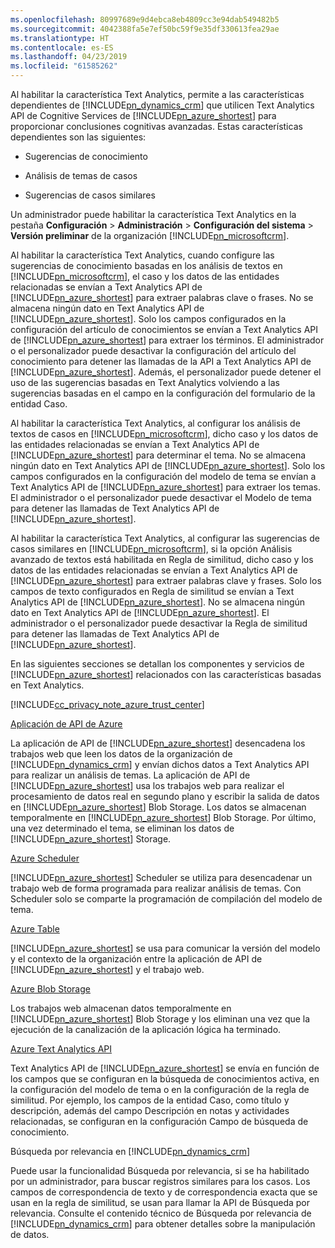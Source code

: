 ```yaml
---
ms.openlocfilehash: 80997689e9d4ebca8eb4809cc3e94dab549482b5
ms.sourcegitcommit: 4042388fa5e7ef50bc59f9e35df330613fea29ae
ms.translationtype: HT
ms.contentlocale: es-ES
ms.lasthandoff: 04/23/2019
ms.locfileid: "61585262"
---
```

Al habilitar la característica Text Analytics, permite a las características dependientes de [!INCLUDE[pn_dynamics_crm](pn-dynamics-crm.md)] que utilicen Text Analytics API de Cognitive Services de [!INCLUDE[pn_azure_shortest](pn-azure-shortest.md)] para proporcionar conclusiones cognitivas avanzadas. Estas características dependientes son las siguientes:  
  
-   Sugerencias de conocimiento  
  
-   Análisis de temas de casos  
  
-   Sugerencias de casos similares  
  
 Un administrador puede habilitar la característica Text Analytics en la pestaña **Configuración** > **Administración** > **Configuración del sistema** > **Versión preliminar** de la organización [!INCLUDE[pn_microsoftcrm](pn-microsoftcrm.md)].  
  
 Al habilitar la característica Text Analytics, cuando configure las sugerencias de conocimiento basadas en los análisis de textos en [!INCLUDE[pn_microsoftcrm](pn-microsoftcrm.md)], el caso y los datos de las entidades relacionadas se envían a Text Analytics API de [!INCLUDE[pn_azure_shortest](pn-azure-shortest.md)] para extraer palabras clave o frases. No se almacena ningún dato en Text Analytics API de [!INCLUDE[pn_azure_shortest](pn-azure-shortest.md)]. Solo los campos configurados en la configuración del artículo de conocimientos se envían a Text Analytics API de [!INCLUDE[pn_azure_shortest](pn-azure-shortest.md)] para extraer los términos. El administrador o el personalizador puede desactivar la configuración del artículo del conocimiento para detener las llamadas de la API a Text Analytics API de [!INCLUDE[pn_azure_shortest](pn-azure-shortest.md)]. Además, el personalizador puede detener el uso de las sugerencias basadas en Text Analytics volviendo a las sugerencias basadas en el campo en la configuración del formulario de la entidad Caso.  
  
 Al habilitar la característica Text Analytics, al configurar los análisis de textos de casos en [!INCLUDE[pn_microsoftcrm](pn-microsoftcrm.md)], dicho caso y los datos de las entidades relacionadas se envían a Text Analytics API de [!INCLUDE[pn_azure_shortest](pn-azure-shortest.md)] para determinar el tema. No se almacena ningún dato en Text Analytics API de [!INCLUDE[pn_azure_shortest](pn-azure-shortest.md)]. Solo los campos configurados en la configuración del modelo de tema se envían a Text Analytics API de [!INCLUDE[pn_azure_shortest](pn-azure-shortest.md)] para extraer los temas. El administrador o el personalizador puede desactivar el Modelo de tema para detener las llamadas de Text Analytics API de [!INCLUDE[pn_azure_shortest](pn-azure-shortest.md)].  
  
 Al habilitar la característica Text Analytics, al configurar las sugerencias de casos similares en [!INCLUDE[pn_microsoftcrm](pn-microsoftcrm.md)], si la opción Análisis avanzado de textos está habilitada en Regla de similitud, dicho caso y los datos de las entidades relacionadas se envían a Text Analytics API de [!INCLUDE[pn_azure_shortest](pn-azure-shortest.md)] para extraer palabras clave y frases. Solo los campos de texto configurados en Regla de similitud se envían a Text Analytics API de [!INCLUDE[pn_azure_shortest](pn-azure-shortest.md)]. No se almacena ningún dato en Text Analytics API de [!INCLUDE[pn_azure_shortest](pn-azure-shortest.md)]. El administrador o el personalizador puede desactivar la Regla de similitud para detener las llamadas de Text Analytics API de [!INCLUDE[pn_azure_shortest](pn-azure-shortest.md)].  
  
 En las siguientes secciones se detallan los componentes y servicios de [!INCLUDE[pn_azure_shortest](pn-azure-shortest.md)] relacionados con las características basadas en Text Analytics.  
  
 [!INCLUDE[cc_privacy_note_azure_trust_center](cc-privacy-note-azure-trust-center.md)]  
  
 [Aplicación de API de Azure](https://azure.microsoft.com/services/app-service/api/)  
  
 La aplicación de API de [!INCLUDE[pn_azure_shortest](pn-azure-shortest.md)] desencadena los trabajos web que leen los datos de la organización de [!INCLUDE[pn_dynamics_crm](pn-dynamics-crm.md)] y envían dichos datos a Text Analytics API para realizar un análisis de temas. La aplicación de API de [!INCLUDE[pn_azure_shortest](pn-azure-shortest.md)] usa los trabajos web para realizar el procesamiento de datos real en segundo plano y escribir la salida de datos en [!INCLUDE[pn_azure_shortest](pn-azure-shortest.md)] Blob Storage. Los datos se almacenan temporalmente en [!INCLUDE[pn_azure_shortest](pn-azure-shortest.md)] Blob Storage. Por último, una vez determinado el tema, se eliminan los datos de [!INCLUDE[pn_azure_shortest](pn-azure-shortest.md)] Storage.  
  
 [Azure Scheduler](https://azure.microsoft.com/services/storage/)  
  
 [!INCLUDE[pn_azure_shortest](pn-azure-shortest.md)] Scheduler se utiliza para desencadenar un trabajo web de forma programada para realizar análisis de temas. Con Scheduler solo se comparte la programación de compilación del modelo de tema.  
  
 [Azure Table](https://azure.microsoft.com/services/storage/)  
  
 [!INCLUDE[pn_azure_shortest](pn-azure-shortest.md)] se usa para comunicar la versión del modelo y el contexto de la organización entre la aplicación de API de [!INCLUDE[pn_azure_shortest](pn-azure-shortest.md)] y el trabajo web.  
  
 [Azure Blob Storage](https://azure.microsoft.com/services/storage/)  
  
 Los trabajos web almacenan datos temporalmente en [!INCLUDE[pn_azure_shortest](pn-azure-shortest.md)] Blob Storage y los eliminan una vez que la ejecución de la canalización de la aplicación lógica ha terminado.  
  
 [Azure Text Analytics API](https://www.microsoft.com/cognitive-services/en-us/text-analytics-api)  
  
 Text Analytics API de [!INCLUDE[pn_azure_shortest](pn-azure-shortest.md)] se envía en función de los campos que se configuran en la búsqueda de conocimientos activa, en la configuración del modelo de tema o en la configuración de la regla de similitud. Por ejemplo, los campos de la entidad Caso, como título y descripción, además del campo Descripción en notas y actividades relacionadas, se configuran en la configuración Campo de búsqueda de conocimiento.  
  
 Búsqueda por relevancia en [!INCLUDE[pn_dynamics_crm](pn-dynamics-crm.md)]  
  
 Puede usar la funcionalidad Búsqueda por relevancia, si se ha habilitado por un administrador, para buscar registros similares para los casos. Los campos de correspondencia de texto y de correspondencia exacta que se usan en la regla de similitud, se usan para llamar la API de Búsqueda por relevancia. Consulte el contenido técnico de Búsqueda por relevancia de [!INCLUDE[pn_dynamics_crm](pn-dynamics-crm.md)] para obtener detalles sobre la manipulación de datos.